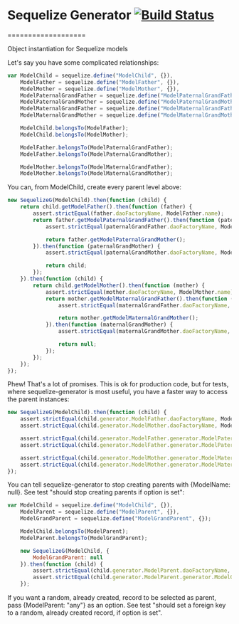# Sequelize Generator [![Build Status](https://travis-ci.org/inerte/sequelize-generator.png)](https://travis-ci.org/inerte/sequelize-generator)
===================

Object instantiation for Sequelize models

Let's say you have some complicated relationships:

```js
var ModelChild = sequelize.define("ModelChild", {}),
    ModelFather = sequelize.define("ModelFather", {}),
    ModelMother = sequelize.define("ModelMother", {}),
    ModelPaternalGrandFather = sequelize.define("ModelPaternalGrandFather", {}),
    ModelPaternalGrandMother = sequelize.define("ModelPaternalGrandMother", {}),
    ModelMaternalGrandFather = sequelize.define("ModelMaternalGrandFather", {}),
    ModelMaternalGrandMother = sequelize.define("ModelMaternalGrandMother", {});

    ModelChild.belongsTo(ModelFather);
    ModelChild.belongsTo(ModelMother);

    ModelFather.belongsTo(ModelPaternalGrandFather);
    ModelFather.belongsTo(ModelPaternalGrandMother);

    ModelMother.belongsTo(ModelMaternalGrandFather);
    ModelMother.belongsTo(ModelMaternalGrandMother);
```

You can, from ModelChild, create every parent level above:

```js
new SequelizeG(ModelChild).then(function (child) {
    return child.getModelFather().then(function (father) {
        assert.strictEqual(father.daoFactoryName, ModelFather.name);
        return father.getModelPaternalGrandFather().then(function (paternalGrandFather) {
            assert.strictEqual(paternalGrandFather.daoFactoryName, ModelPaternalGrandFather.name);

            return father.getModelPaternalGrandMother();
        }).then(function (paternalGrandMother) {
            assert.strictEqual(paternalGrandMother.daoFactoryName, ModelPaternalGrandMother.name);

            return child;
        });
    }).then(function (child) {
        return child.getModelMother().then(function (mother) {
            assert.strictEqual(mother.daoFactoryName, ModelMother.name);
            return mother.getModelMaternalGrandFather().then(function (maternalGrandFather) {
                assert.strictEqual(maternalGrandFather.daoFactoryName, ModelMaternalGrandFather.name);

                return mother.getModelMaternalGrandMother();
            }).then(function (maternalGrandMother) {
                assert.strictEqual(maternalGrandMother.daoFactoryName, ModelMaternalGrandMother.name);

                return null;
            });
        });
    });
});
```

Phew! That's a lot of promises. This is ok for production code, but for tests, where sequelize-generator is most useful, you have a faster way to access the parent instances:

```js
new SequelizeG(ModelChild).then(function (child) {
    assert.strictEqual(child.generator.ModelFather.daoFactoryName, ModelFather.name);
    assert.strictEqual(child.generator.ModelMother.daoFactoryName, ModelMother.name);

    assert.strictEqual(child.generator.ModelFather.generator.ModelPaternalGrandFather.daoFactoryName, ModelPaternalGrandFather.name);
    assert.strictEqual(child.generator.ModelFather.generator.ModelPaternalGrandMother.daoFactoryName, ModelPaternalGrandMother.name);

    assert.strictEqual(child.generator.ModelMother.generator.ModelMaternalGrandFather.daoFactoryName, ModelMaternalGrandFather.name);
    assert.strictEqual(child.generator.ModelMother.generator.ModelMaternalGrandMother.daoFactoryName, ModelMaternalGrandMother.name);
});
```

You can tell sequelize-generator to stop creating parents with {ModelName: null}. See test "should stop creating parents if option is set":

```js
var ModelChild = sequelize.define("ModelChild", {}),
    ModelParent = sequelize.define("ModelParent", {}),
    ModelGrandParent = sequelize.define("ModelGrandParent", {});

    ModelChild.belongsTo(ModelParent);
    ModelParent.belongsTo(ModelGrandParent);

    new SequelizeG(ModelChild, {
        ModelGrandParent: null
    }).then(function (child) {
        assert.strictEqual(child.generator.ModelParent.daoFactoryName, ModelParent.name);
        assert.strictEqual(child.generator.ModelParent.generator.ModelGrandParent, undefined);
    });
```

If you want a random, already created, record to be selected as parent, pass {ModelParent: "any"} as an option. See test "should set a foreign key to a random, already created record, if option is set".
